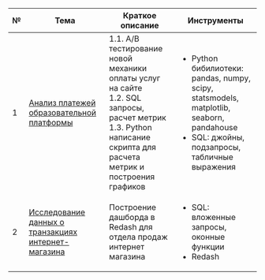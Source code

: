 
|№|Тема|Краткое описание|Инструменты|
|-----|---|-----|-----|
|1|[Анализ платежей образовательной платформы](https://github.com/GerelMN/portfolio_projects/tree/main/online_courses_orders_checkouts) | 1.1. A/B тестирование новой механики оплаты услуг на сайте<br> 1.2. SQL запросы, расчет метрик<br> 1.3. Python написание скрипта для расчета метрик и построения графиков |<ul><li> Python бибилиотеки: pandas, numpy, scipy, statsmodels, matplotlib, seaborn, pandahouse</li>  <li> SQL: джойны, подзапросы, табличные выражения</li> 
|2|[Исследование данных о транзакциях интернет-магазина](https://github.com/GerelMN/portfolio_projects/tree/main/data%20analysis%20of%20retail%20store)|Построение дашборда в Redash для отдела продаж интернет магазина|<ul><li>SQL: вложенные запросы, оконные функции</li> <li>Redash</li>|




